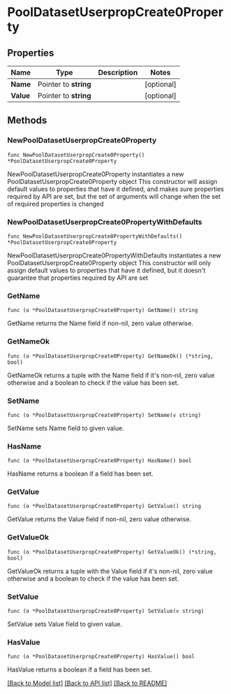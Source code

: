 # PoolDatasetUserpropCreate0Property

## Properties

Name | Type | Description | Notes
------------ | ------------- | ------------- | -------------
**Name** | Pointer to **string** |  | [optional] 
**Value** | Pointer to **string** |  | [optional] 

## Methods

### NewPoolDatasetUserpropCreate0Property

`func NewPoolDatasetUserpropCreate0Property() *PoolDatasetUserpropCreate0Property`

NewPoolDatasetUserpropCreate0Property instantiates a new PoolDatasetUserpropCreate0Property object
This constructor will assign default values to properties that have it defined,
and makes sure properties required by API are set, but the set of arguments
will change when the set of required properties is changed

### NewPoolDatasetUserpropCreate0PropertyWithDefaults

`func NewPoolDatasetUserpropCreate0PropertyWithDefaults() *PoolDatasetUserpropCreate0Property`

NewPoolDatasetUserpropCreate0PropertyWithDefaults instantiates a new PoolDatasetUserpropCreate0Property object
This constructor will only assign default values to properties that have it defined,
but it doesn't guarantee that properties required by API are set

### GetName

`func (o *PoolDatasetUserpropCreate0Property) GetName() string`

GetName returns the Name field if non-nil, zero value otherwise.

### GetNameOk

`func (o *PoolDatasetUserpropCreate0Property) GetNameOk() (*string, bool)`

GetNameOk returns a tuple with the Name field if it's non-nil, zero value otherwise
and a boolean to check if the value has been set.

### SetName

`func (o *PoolDatasetUserpropCreate0Property) SetName(v string)`

SetName sets Name field to given value.

### HasName

`func (o *PoolDatasetUserpropCreate0Property) HasName() bool`

HasName returns a boolean if a field has been set.

### GetValue

`func (o *PoolDatasetUserpropCreate0Property) GetValue() string`

GetValue returns the Value field if non-nil, zero value otherwise.

### GetValueOk

`func (o *PoolDatasetUserpropCreate0Property) GetValueOk() (*string, bool)`

GetValueOk returns a tuple with the Value field if it's non-nil, zero value otherwise
and a boolean to check if the value has been set.

### SetValue

`func (o *PoolDatasetUserpropCreate0Property) SetValue(v string)`

SetValue sets Value field to given value.

### HasValue

`func (o *PoolDatasetUserpropCreate0Property) HasValue() bool`

HasValue returns a boolean if a field has been set.


[[Back to Model list]](../README.md#documentation-for-models) [[Back to API list]](../README.md#documentation-for-api-endpoints) [[Back to README]](../README.md)


